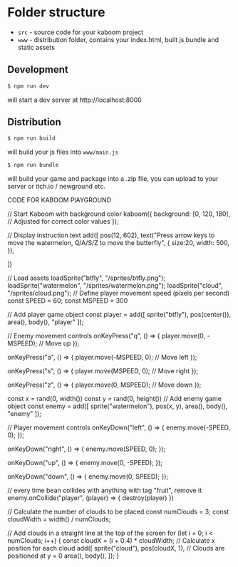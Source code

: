 # Folder structure

- `src` - source code for your kaboom project
- `www` - distribution folder, contains your index.html, built js bundle and static assets


## Development

```sh
$ npm run dev
```

will start a dev server at http://localhost:8000

## Distribution

```sh
$ npm run build
```

will build your js files into `www/main.js`

```sh
$ npm run bundle
```

will build your game and package into a .zip file, you can upload to your server or itch.io / newground etc.


CODE FOR KABOOM PlAYGROUND


// Start Kaboom with background color
kaboom({
    background: [0, 120, 180], // Adjusted for correct color values
});


// Display instruction text
add([
	pos(12, 602),
    text("Press arrow keys to move the watermelon, Q/A/S/Z to move the butterfly", {
		size:20,
		 width: 500,
    }),

])

// Load assets
loadSprite("btfly", "/sprites/btfly.png");
loadSprite("watermelon", "/sprites/watermelon.png");
loadSprite("cloud", "/sprites/cloud.png");
// Define player movement speed (pixels per second)
const SPEED = 60;
const MSPEED = 300

// Add player game object
const player = add([
    sprite("btfly"),
    pos(center()),
	area(),
	body(),
	"player"
]);

// Enemy movement controls
onKeyPress("q", () => {
    player.move(0, -MSPEED); // Move up
});

onKeyPress("a", () => {
    player.move(-MSPEED, 0); // Move left
});

onKeyPress("s", () => {
    player.move(MSPEED, 0); // Move right
});

onKeyPress("z", () => {
    player.move(0, MSPEED); // Move down
});




const x = rand(0, width())
	const y = rand(0, height())
// Add enemy game object
const enemy = add([
    sprite("watermelon"),
    pos(x, y),
	area(),
	body(),
	"enemy"
]);

// Player movement controls
onKeyDown("left", () => {
    enemy.move(-SPEED, 0);
});

onKeyDown("right", () => {
    enemy.move(SPEED, 0);
});

onKeyDown("up", () => {
    enemy.move(0, -SPEED);
});

onKeyDown("down", () => {
    enemy.move(0, SPEED);
});

// every time bean collides with anything with tag "fruit", remove it
enemy.onCollide("player", (player) => {
    destroy(player)
})

// Calculate the number of clouds to be placed
const numClouds = 3;
const cloudWidth = width() / numClouds;

// Add clouds in a straight line at the top of the screen
for (let i = 0; i < numClouds; i++) {
    const cloudX = (i + 0.4) * cloudWidth; // Calculate x position for each cloud
    add([
        sprite("cloud"),
        pos(cloudX, 1), // Clouds are positioned at y = 0
        area(),
        body(),
    ]);
}